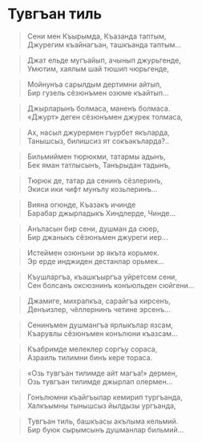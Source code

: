 # Тувгъан тиль

> Сени мен Къырымда, Къазанда таптым,   
Джурегим къайнагъан, ташкъанда таптым…

> Джат ельде мугъайып, ачынып джурьгенде,   
Умютим, хаялым шай тюшип чюрьгенде,

> Мойнунъа сарылдым дертимни айтып,   
Бир гузель сёзюнъмен озюме къайтып…

> Джырларынъ болмаса, маненъ болмаса.   
«Джурт» деген сёзюнъмен джурек толмаса,

> Ах, насыл джурермен гъурбет якъларда,   
Танышсыз, билишсиз ят сокъакъларда?..

> Бильмиймен тюрюкми, татармы адынъ,   
Бек яман татлысынъ, Танърыдан тадынъ,

> Тюрюк де, татар да сенинъ сёзлеринъ,   
Экиси ики чифт мунълу козьлеринъ…

> Вияна огюнде, Къазакъ ичинде   
Барабар джырладыкъ Хиндлерде, Чинде…

> Анъласын бир сени, душман да сюер,   
Бир джаныкъ сёзюнъмен джуреги иер…

> Истеймен озюнъни эр якъта корьмек.   
Эр ерде инджиден дестанлар орьмек…

> Къушларгъа, къашкъыргъа уйретсем сени,   
Сен болсанъ оксюзнинъ конъюльден сюйгени…

> Джамиге, михрапкъа, сарайгъа кирсенъ,   
Денъизлер, чёллернинъ четине эрсенъ…

> Сенинъмен душмангъа ярлыкълар язсам,   
Къарувлы сёзюнъмен конълюни къазсам…

> Къабримде мелеклер соргъу сораса,   
Азраиль тилимни бинъ кере тораса.

> «Озь тувгъан тилимде айт магъа!» дермен,   
Озь тувгъан тилимде джырлап олермен…

> Гонълюмни къайгъылар кемирип тургъанда,   
Халкъымны тынышсыз йылдызы ургъанда,

> Тувгъан тиль, башкъасы акълыма кельмий.   
Бир буюк сырымсынъ душманлар бильмий…
